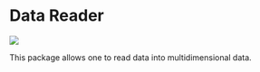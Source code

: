 # Data Reader

![](https://github.com/Metastring/data-reader/workflows/Java%20CI%20with%20Maven/badge.svg)

This package allows one to read data into multidimensional data.